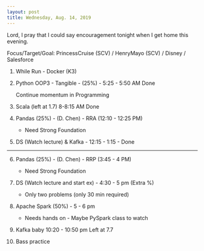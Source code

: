 ```yaml
---
layout: post
title: Wednesday, Aug. 14, 2019
---
```


Lord, I pray that I could say encouragement tonight when I get home this evening.
  

Focus/Target/Goal:  PrincessCruise (SCV) / HenryMayo (SCV) / Disney / Salesforce  


1. While Run - Docker (K3)

2. Python OOP3 - Tangible - (25%) - 5:25 - 5:50 AM Done

   Continue momentum in Programming
      
3. Scala (left at 1.7) 8-8:15 AM Done


4. Pandas (25%) - (D. Chen) - RRA (12:10 - 12:25 PM)  
    - Need Strong Foundation

5. DS (Watch lecture) & Kafka - 12:15 - 1:15 - Done
  
----------------

6. Pandas (25%) - (D. Chen) - RRP (3:45 - 4 PM) 
    - Need Strong Foundation
 

7. DS (Watch lecture and start ex) - 4:30 - 5 pm (Extra %)
   - Only two problems (only 30 min required)


8. Apache Spark (50%) - 5 - 6 pm 
   - Needs hands on - Maybe PySpark class to watch


9. Kafka baby 10:20 - 10:50 pm
   Left at 7.7


10. Bass practice 

